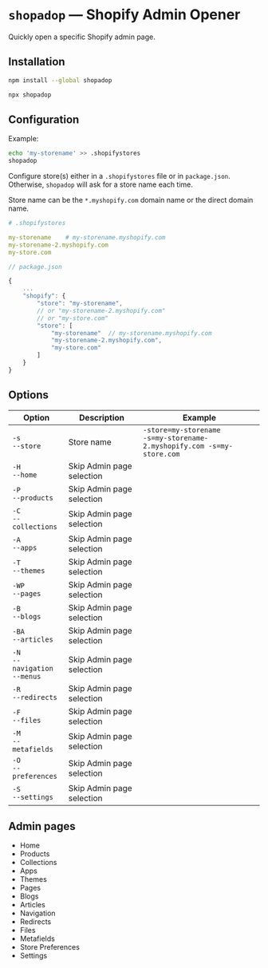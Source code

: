 # `shopadop` — Shopify Admin Opener

Quickly open a specific Shopify admin page.

## Installation

```sh
npm install --global shopadop
```

```sh
npx shopadop
```

## Configuration

Example:
```sh
echo 'my-storename' >> .shopifystores
shopadop
```

Configure store(s) either in a `.shopifystores` file or in `package.json`. Otherwise, `shopadop` will ask for a store name each time.

Store name can be the `*.myshopify.com` domain name or the direct domain name.

```yaml
# .shopifystores

my-storename	# my-storename.myshopify.com
my-storename-2.myshopify.com
my-store.com
```

```js
// package.json

{
	...
	"shopify": {
		"store": "my-storename",
		// or "my-storename-2.myshopify.com"
		// or "my-store.com"
		"store": [
			"my-storename"	// my-storename.myshopify.com
			"my-storename-2.myshopify.com",
			"my-store.com"
		]
	}
}
```

## Options

| Option | Description | Example |
| --- | --- | --- |
| `-s`<br>`--store` | Store name | `-store=my-storename`<br>`-s=my-storename-2.myshopify.com -s=my-store.com` |
| `-H`<br>`--home` | Skip Admin page selection | |
| `-P`<br>`--products` | Skip Admin page selection | |
| `-C`<br>`--collections` | Skip Admin page selection | |
| `-A`<br>`--apps` | Skip Admin page selection | |
| `-T`<br>`--themes` | Skip Admin page selection | |
| `-WP`<br>`--pages` | Skip Admin page selection | |
| `-B`<br>`--blogs` | Skip Admin page selection | |
| `-BA`<br>`--articles` | Skip Admin page selection | |
| `-N`<br>`--navigation`<br>`--menus` | Skip Admin page selection | |
| `-R`<br>`--redirects` | Skip Admin page selection | |
| `-F`<br>`--files` | Skip Admin page selection | |
| `-M`<br>`--metafields` | Skip Admin page selection | |
| `-O`<br>`--preferences` | Skip Admin page selection | |
| `-S`<br>`--settings` | Skip Admin page selection | |

## Admin pages

- Home
- Products
- Collections
- Apps
- Themes
- Pages
- Blogs
- Articles
- Navigation
- Redirects
- Files
- Metafields
- Store Preferences
- Settings
